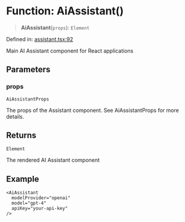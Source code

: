 # Function: AiAssistant()

> **AiAssistant**(`props`): `Element`

Defined in: [assistant.tsx:92](https://github.com/GeoDaCenter/openassistant/blob/aa41155e698e0b65b1716140c0c14440cdd9d76a/packages/ui/src/components/assistant.tsx#L92)

Main AI Assistant component for React applications

## Parameters

### props

`AiAssistantProps`

The props of the Assistant component. See AiAssistantProps for more details.

## Returns

`Element`

The rendered AI Assistant component

## Example

```tsx
<AiAssistant
  modelProvider="openai"
  model="gpt-4"
  apiKey="your-api-key"
/>
```
